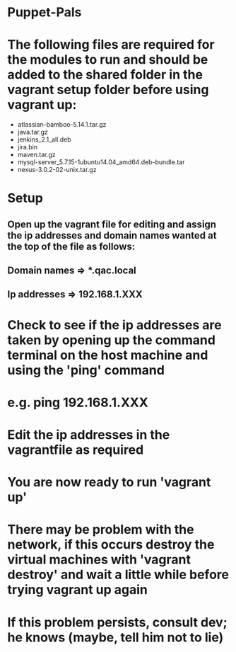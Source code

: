 # Puppet-Pals

# The following files are required for the modules to run and should be added to the shared folder in the vagrant setup folder before using vagrant up:

* atlassian-bamboo-5.14.1.tar.gz
* java.tar.gz
* jenkins_2.1_all.deb
* jira.bin
* maven.tar.gz
* mysql-server_5.7.15-1ubuntu14.04_amd64.deb-bundle.tar
* nexus-3.0.2-02-unix.tar.gz

# Setup
## Open up the vagrant file for editing and assign the ip addresses and domain names wanted at the top of the file as follows:
## Domain names => *.qac.local
## Ip addresses => 192.168.1.XXX

# Check to see if the ip addresses are taken by opening up the command terminal on the host machine and using the 'ping' command
# e.g. ping 192.168.1.XXX

# Edit the ip addresses in the vagrantfile as required

# You are now ready to run 'vagrant up'
# There may be problem with the network, if this occurs destroy the virtual machines with 'vagrant destroy' and wait a little while before trying vagrant up again
# If this problem persists, consult dev; he knows (maybe, tell him not to lie)
